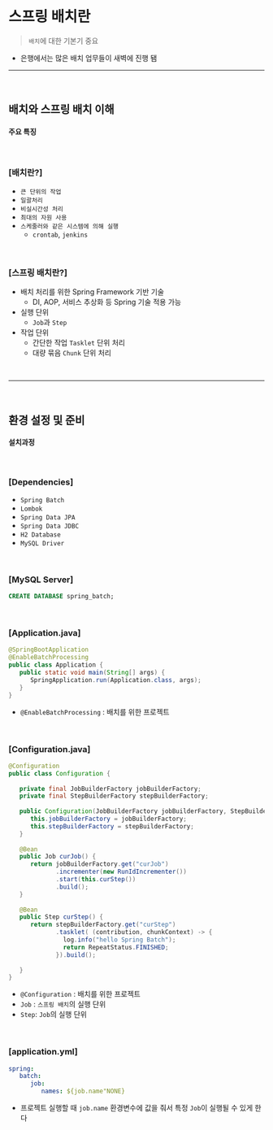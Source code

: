 # 스프링 배치란
> `배치`에 대한 기본기 중요
* 은행에서는 많은 배치 업무들이 새벽에 진행 됌

<hr>
<br>

## 배치와 스프링 배치 이해

#### 주요 특징

<br>

### [배치란?]

* `큰 단위의 작업`
* `일괄처리`
* `비실시간성 처리`
* `최대의 자원 사용`
* `스케줄러와 같은 시스템에 의해 실행`
    * `crontab`, `jenkins`
  
<br>

### [스프링 배치란?]

* 배치 처리를 위한 Spring Framework 기반 기술
    * DI, AOP, 서비스 추상화 등 Spring 기술 적용 가능
* 실행 단위 
    * `Job`과 `Step`
* 작업 단위
  * 간단한 작업 `Tasklet` 단위 처리
  * 대량 묶음 `Chunk` 단위 처리

<br>
<hr>
<br>

## 환경 설정 및 준비

#### 설치과정

<br>

### [Dependencies]

* `Spring Batch`
* `Lombok`
* `Spring Data JPA`
* `Spring Data JDBC`
* `H2 Database`
* `MySQL Driver`

<br>

### [MySQL Server]

```sql
CREATE DATABASE spring_batch;
```

<br>

### [Application.java]
```java
@SpringBootApplication
@EnableBatchProcessing
public class Application {
   public static void main(String[] args) {
      SpringApplication.run(Application.class, args);
   }
}
```
* `@EnableBatchProcessing` : 배치를 위한 프로젝트


<br>

### [Configuration.java]
```java
@Configuration
public class Configuration {
   
   private final JobBuilderFactory jobBuilderFactory;
   private final StepBuilderFactory stepBuilderFactory;
   
   public Configuration(JobBuilderFactory jobBuilderFactory, StepBuilderFactory stepBuilderFactory) {
      this.jobBuilderFactory = jobBuilderFactory;
      this.stepBuilderFactory = stepBuilderFactory;
   }
   
   @Bean
   public Job curJob() {
      return jobBuilderFactory.get("curJob")
             .incrementer(new RunIdIncrementer())
             .start(this.curStep())
             .build();
   }
   
   @Bean
   public Step curStep() {
      return stepBuilderFactory.get("curStep")
             .tasklet( (contribution, chunkContext) -> {
               log.info("hello Spring Batch");
               return RepeatStatus.FINISHED;
             }).build();
             
   }
}
```
* `@Configuration` : 배치를 위한 프로젝트
* `Job` : `스프링 배치`의 실행 단위
* `Step`: `Job`의 실행 단위

<br>

### [application.yml]
```yaml
spring:
   batch:
      job:
         names: ${job.name"NONE}
```
* 프로젝트 실행할 때 `job.name` 환경변수에 값을 줘서 특정 `Job`이 실행될 수 있게 한다
